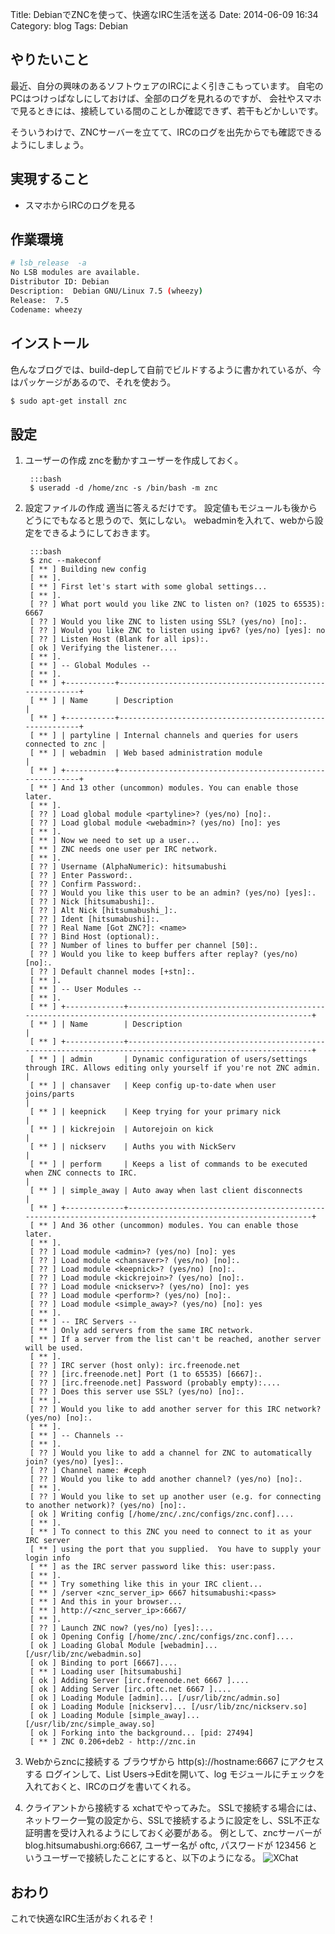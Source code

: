 Title: DebianでZNCを使って、快適なIRC生活を送る
Date: 2014-06-09 16:34
Category: blog
Tags: Debian

## やりたいこと
最近、自分の興味のあるソフトウェアのIRCによく引きこもっています。
自宅のPCはつけっぱなしにしておけば、全部のログを見れるのですが、
会社やスマホで見るときには、接続している間のことしか確認できず、若干もどかしいです。

そういうわけで、ZNCサーバーを立てて、IRCのログを出先からでも確認できるようにしましょう。

## 実現すること
* スマホからIRCのログを見る

## 作業環境

```bash
# lsb_release  -a
No LSB modules are available.
Distributor ID: Debian
Description:  Debian GNU/Linux 7.5 (wheezy)
Release:  7.5
Codename: wheezy
```

## インストール
色んなブログでは、build-depして自前でビルドするように書かれているが、今はパッケージがあるので、それを使おう。
```bash
$ sudo apt-get install znc
```

## 設定
1. ユーザーの作成
  zncを動かすユーザーを作成しておく。

        :::bash
        $ useradd -d /home/znc -s /bin/bash -m znc

2. 設定ファイルの作成
  適当に答えるだけです。
  設定値もモジュールも後からどうにでもなると思うので、気にしない。
  webadminを入れて、webから設定をできるようにしておきます。

        :::bash
        $ znc --makeconf
        [ ** ] Building new config
        [ ** ].
        [ ** ] First let's start with some global settings...
        [ ** ].
        [ ?? ] What port would you like ZNC to listen on? (1025 to 65535): 6667
        [ ?? ] Would you like ZNC to listen using SSL? (yes/no) [no]:.
        [ ?? ] Would you like ZNC to listen using ipv6? (yes/no) [yes]: no
        [ ?? ] Listen Host (Blank for all ips):.
        [ ok ] Verifying the listener....
        [ ** ].
        [ ** ] -- Global Modules --
        [ ** ].
        [ ** ] +-----------+----------------------------------------------------------+
        [ ** ] | Name      | Description                                              |
        [ ** ] +-----------+----------------------------------------------------------+
        [ ** ] | partyline | Internal channels and queries for users connected to znc |
        [ ** ] | webadmin  | Web based administration module                          |
        [ ** ] +-----------+----------------------------------------------------------+
        [ ** ] And 13 other (uncommon) modules. You can enable those later.
        [ ** ].
        [ ?? ] Load global module <partyline>? (yes/no) [no]:.
        [ ?? ] Load global module <webadmin>? (yes/no) [no]: yes 
        [ ** ].
        [ ** ] Now we need to set up a user...
        [ ** ] ZNC needs one user per IRC network.
        [ ** ].
        [ ?? ] Username (AlphaNumeric): hitsumabushi
        [ ?? ] Enter Password:.
        [ ?? ] Confirm Password:.
        [ ?? ] Would you like this user to be an admin? (yes/no) [yes]:.
        [ ?? ] Nick [hitsumabushi]:.
        [ ?? ] Alt Nick [hitsumabushi_]:.
        [ ?? ] Ident [hitsumabushi]:.
        [ ?? ] Real Name [Got ZNC?]: <name>
        [ ?? ] Bind Host (optional):.
        [ ?? ] Number of lines to buffer per channel [50]:.
        [ ?? ] Would you like to keep buffers after replay? (yes/no) [no]:.
        [ ?? ] Default channel modes [+stn]:.
        [ ** ].
        [ ** ] -- User Modules --
        [ ** ].
        [ ** ] +-------------+------------------------------------------------------------------------------------------------------------+
        [ ** ] | Name        | Description                                                                                                |
        [ ** ] +-------------+------------------------------------------------------------------------------------------------------------+
        [ ** ] | admin       | Dynamic configuration of users/settings through IRC. Allows editing only yourself if you're not ZNC admin. |
        [ ** ] | chansaver   | Keep config up-to-date when user joins/parts                                                               |
        [ ** ] | keepnick    | Keep trying for your primary nick                                                                          |
        [ ** ] | kickrejoin  | Autorejoin on kick                                                                                         |
        [ ** ] | nickserv    | Auths you with NickServ                                                                                    |
        [ ** ] | perform     | Keeps a list of commands to be executed when ZNC connects to IRC.                                          |
        [ ** ] | simple_away | Auto away when last client disconnects                                                                     |
        [ ** ] +-------------+------------------------------------------------------------------------------------------------------------+
        [ ** ] And 36 other (uncommon) modules. You can enable those later.
        [ ** ].
        [ ?? ] Load module <admin>? (yes/no) [no]: yes
        [ ?? ] Load module <chansaver>? (yes/no) [no]:.
        [ ?? ] Load module <keepnick>? (yes/no) [no]:.
        [ ?? ] Load module <kickrejoin>? (yes/no) [no]:.
        [ ?? ] Load module <nickserv>? (yes/no) [no]: yes
        [ ?? ] Load module <perform>? (yes/no) [no]:.
        [ ?? ] Load module <simple_away>? (yes/no) [no]: yes
        [ ** ].
        [ ** ] -- IRC Servers --
        [ ** ] Only add servers from the same IRC network.
        [ ** ] If a server from the list can't be reached, another server will be used.
        [ ** ].
        [ ?? ] IRC server (host only): irc.freenode.net
        [ ?? ] [irc.freenode.net] Port (1 to 65535) [6667]:.
        [ ?? ] [irc.freenode.net] Password (probably empty):....
        [ ?? ] Does this server use SSL? (yes/no) [no]:.
        [ ** ].
        [ ?? ] Would you like to add another server for this IRC network? (yes/no) [no]:.
        [ ** ].
        [ ** ] -- Channels --
        [ ** ].
        [ ?? ] Would you like to add a channel for ZNC to automatically join? (yes/no) [yes]:.
        [ ?? ] Channel name: #ceph
        [ ?? ] Would you like to add another channel? (yes/no) [no]:.
        [ ** ].
        [ ?? ] Would you like to set up another user (e.g. for connecting to another network)? (yes/no) [no]:.
        [ ok ] Writing config [/home/znc/.znc/configs/znc.conf]....
        [ ** ].
        [ ** ] To connect to this ZNC you need to connect to it as your IRC server
        [ ** ] using the port that you supplied.  You have to supply your login info
        [ ** ] as the IRC server password like this: user:pass.
        [ ** ].
        [ ** ] Try something like this in your IRC client...
        [ ** ] /server <znc_server_ip> 6667 hitsumabushi:<pass>
        [ ** ] And this in your browser...
        [ ** ] http://<znc_server_ip>:6667/
        [ ** ].
        [ ?? ] Launch ZNC now? (yes/no) [yes]:...
        [ ok ] Opening Config [/home/znc/.znc/configs/znc.conf]....
        [ ok ] Loading Global Module [webadmin]... [/usr/lib/znc/webadmin.so]
        [ ok ] Binding to port [6667]....
        [ ** ] Loading user [hitsumabushi]
        [ ok ] Adding Server [irc.freenode.net 6667 ]....
        [ ok ] Adding Server [irc.oftc.net 6667 ]....
        [ ok ] Loading Module [admin]... [/usr/lib/znc/admin.so]
        [ ok ] Loading Module [nickserv]... [/usr/lib/znc/nickserv.so]
        [ ok ] Loading Module [simple_away]... [/usr/lib/znc/simple_away.so]
        [ ok ] Forking into the background... [pid: 27494]
        [ ** ] ZNC 0.206+deb2 - http://znc.in

3. Webからzncに接続する
  ブラウザから http(s)://hostname:6667 にアクセスする
  ログインして、List Users→Editを開いて、log モジュールにチェックを入れておくと、IRCのログを書いてくれる。

4. クライアントから接続する
  xchatでやってみた。
  SSLで接続する場合には、ネットワーク一覧の設定から、SSLで接続するように設定をし、SSL不正な証明書を受け入れるようにしておく必要がある。 
  例として、zncサーバーが blog.hitsumabushi.org:6667, ユーザー名が oftc, パスワードが 123456 というユーザーで接続したことにすると、以下のようになる。
  ![XChat](../images/2014/XChat_201406061.jpg)

## おわり
これで快適なIRC生活がおくれるぞ！
